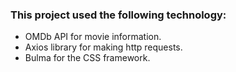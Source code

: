 ### This project used the following technology:
* OMDb API for movie information.
* Axios library for making http requests.
* Bulma for the CSS framework.
